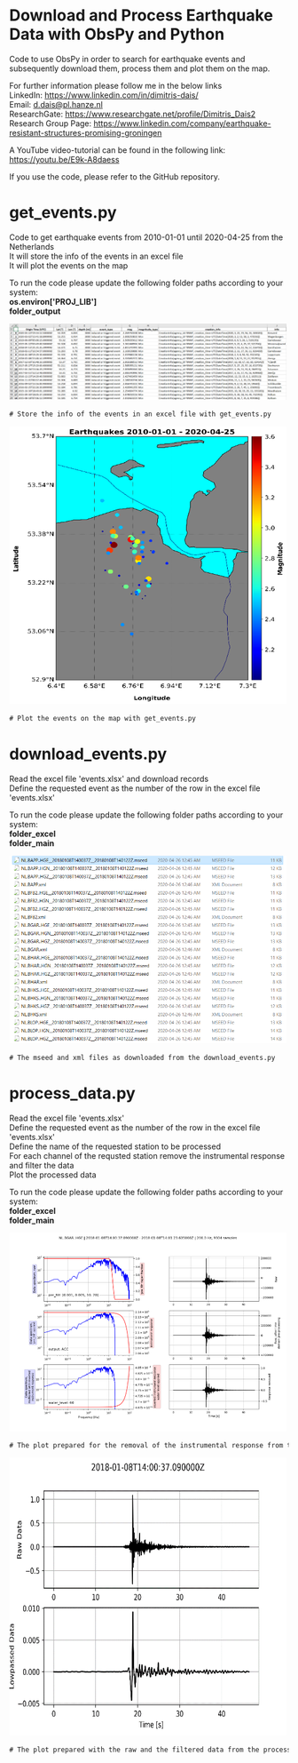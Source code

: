 # Download and Process Earthquake Data with ObsPy and Python

Code to use ObsPy in order to search for earthquake events and subsequently download them, process them and plot them on the map.

For further information please follow me in the below links  
LinkedIn: https://www.linkedin.com/in/dimitris-dais/  
Email: d.dais@pl.hanze.nl  
ResearchGate: https://www.researchgate.net/profile/Dimitris_Dais2  
Research Group Page: https://www.linkedin.com/company/earthquake-resistant-structures-promising-groningen  

A YouTube video-tutorial can be found in the following link: https://youtu.be/E9k-A8daess  

If you use the code, please refer to the GitHub repository.

# get_events.py  
Code to get earthquake events from 2010-01-01 until 2020-04-25 from the Netherlands  
It will store the info of the events in an excel file  
It will plot the events on the map

To run the code please update the following folder paths according to your system:  
**os.environ['PROJ_LIB']**  
**folder_output**  

<img src="https://github.com/dimitrisdais/obspy_tutorial/blob/master/images/get_events_1.png" width="500">

```diff
# Store the info of the events in an excel file with get_events.py
```

<img src="https://github.com/dimitrisdais/obspy_tutorial/blob/master/images/get_events_2.png" width="500" height="500">

```diff
# Plot the events on the map with get_events.py
```

# download_events.py  

Read the excel file 'events.xlsx' and download records  
Define the requested event as the number of the row in the excel file 'events.xlsx'  

To run the code please update the following folder paths according to your system:  
**folder_excel**  
**folder_main**  

<img src="https://github.com/dimitrisdais/obspy_tutorial/blob/master/images/download_events_1.png" width="500">

```diff
# The mseed and xml files as downloaded from the download_events.py
```

# process_data.py

Read the excel file 'events.xlsx'  
Define the requested event as the number of the row in the excel file 'events.xlsx'  
Define the name of the requested station to be processed  
For each channel of the requsted station remove the instrumental response and filter the data  
Plot the processed data  

To run the code please update the following folder paths according to your system:  
**folder_excel**  
**folder_main**  

<img src="https://github.com/dimitrisdais/obspy_tutorial/blob/master/images/process_data_1.png" width="500">

```diff
# The plot prepared for the removal of the instrumental response from the process_data.py
```

<img src="https://github.com/dimitrisdais/obspy_tutorial/blob/master/images/process_data_2.png" width="500" height="500">

```diff
# The plot prepared with the raw and the filtered data from the process_data.py
```

